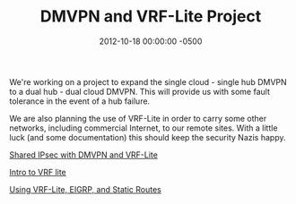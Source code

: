 ﻿---
layout: post
title:  DMVPN and VRF-Lite Project
date:   2012-10-18 00:00:00 -0500
categories: IT
---






We're working on a project to expand the single cloud - single hub DMVPN to a dual hub - dual cloud DMVPN. This will provide us with some fault tolerance in the event of a hub failure.

We are also planning the use of VRF-Lite in order to carry some other networks, including commercial Internet, to our remote sites. With a little luck (and some documentation) this should keep the security Nazis happy.

[Shared IPsec with DMVPN and VRF-Lite](http://www.networking-forum.com/blog/?p=1110)

[Intro to VRF lite](http://packetlife.net/blog/2009/apr/30/intro-vrf-lite/)

[Using VRF-Lite, EIGRP, and Static Routes](http://www.netcraftsmen.net/component/content/article/68-network-infrastructure/681-using-vrf-lite-eigrp-and-static-routes.html)



